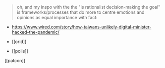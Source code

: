 > oh, and my inspo with the the "is rationalist decision-making the goal" is frameworks/processes that do more to centre emotions and opinions as equal importance with fact:

- https://www.wired.com/story/how-taiwans-unlikely-digital-minister-hacked-the-pandemic/
 
- [[orid]]
- [[polis]]

[[patcon]]